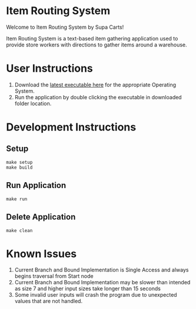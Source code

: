 # Item Routing System

Welcome to Item Routing System by Supa Carts!

Item Routing System is a text-based item gathering application used to provide store workers with directions to gather items around a warehouse.

# User Instructions
1. Download the [latest executable here](https://github.com/josephabero/ShoppingForCarts/releases) for the appropriate Operating System.
2. Run the application by double clicking the executable in downloaded folder location.

# Development Instructions
## Setup
```
make setup
make build
```

## Run Application
```
make run
```

## Delete Application
```
make clean
```

# Known Issues
1. Current Branch and Bound Implementation is Single Access and always begins traversal from Start node
2. Current Branch and Bound Implementation may be slower than intended as size 7 and higher input sizes take longer than 15 seconds
3. Some invalid user inputs will crash the program due to unexpected values that are not handled.
